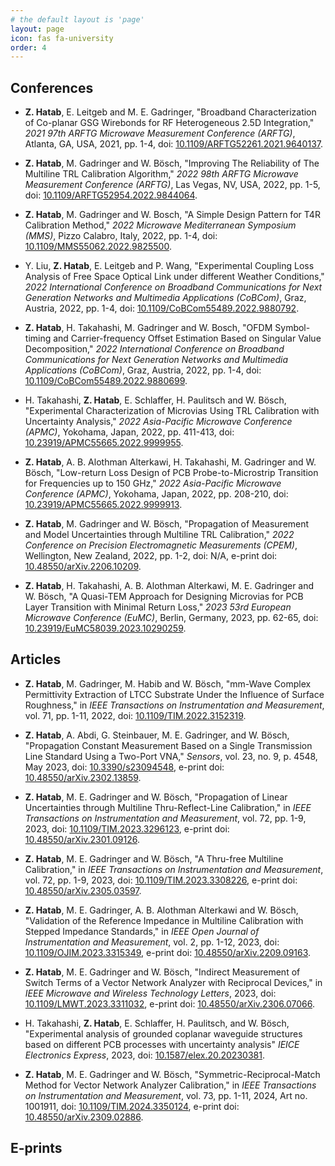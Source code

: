 ```yaml
---
# the default layout is 'page'
layout: page
icon: fas fa-university
order: 4
---
```



## Conferences

- **Z. Hatab**, E. Leitgeb and M. E. Gadringer, "Broadband Characterization of Co-planar GSG Wirebonds for RF Heterogeneous 2.5D Integration," _2021 97th ARFTG Microwave Measurement Conference (ARFTG)_, Atlanta, GA, USA, 2021, pp. 1-4, doi: [10.1109/ARFTG52261.2021.9640137](https://doi.org/10.1109/ARFTG52261.2021.9640137).

- **Z. Hatab**, M. Gadringer and W. Bösch, "Improving The Reliability of The Multiline TRL Calibration Algorithm," _2022 98th ARFTG Microwave Measurement Conference (ARFTG)_, Las Vegas, NV, USA, 2022, pp. 1-5, doi: [10.1109/ARFTG52954.2022.9844064](https://doi.org/10.1109/ARFTG52954.2022.9844064).

- **Z. Hatab**, M. Gadringer and W. Bosch, "A Simple Design Pattern for T4R Calibration Method," _2022 Microwave Mediterranean Symposium (MMS)_, Pizzo Calabro, Italy, 2022, pp. 1-4, doi: [10.1109/MMS55062.2022.9825500](https://doi.org/10.1109/MMS55062.2022.9825500).

- Y. Liu, **Z. Hatab**, E. Leitgeb and P. Wang, "Experimental Coupling Loss Analysis of Free Space Optical Link under different Weather Conditions," _2022 International Conference on Broadband Communications for Next Generation Networks and Multimedia Applications (CoBCom)_, Graz, Austria, 2022, pp. 1-4, doi: [10.1109/CoBCom55489.2022.9880792](https://doi.org/10.1109/CoBCom55489.2022.9880792).

- **Z. Hatab**, H. Takahashi, M. Gadringer and W. Bosch, "OFDM Symbol-timing and Carrier-frequency Offset Estimation Based on Singular Value Decomposition," _2022 International Conference on Broadband Communications for Next Generation Networks and Multimedia Applications (CoBCom)_, Graz, Austria, 2022, pp. 1-4, doi: [10.1109/CoBCom55489.2022.9880699](https://doi.org/10.1109/CoBCom55489.2022.9880699).

- H. Takahashi, **Z. Hatab**, E. Schlaffer, H. Paulitsch and W. Bösch, "Experimental Characterization of Microvias Using TRL Calibration with Uncertainty Analysis," _2022 Asia-Pacific Microwave Conference (APMC)_, Yokohama, Japan, 2022, pp. 411-413, doi: [10.23919/APMC55665.2022.9999955](https://doi.org/10.23919/APMC55665.2022.9999955).

- **Z. Hatab**, A. B. Alothman Alterkawi, H. Takahashi, M. Gadringer and W. Bösch, "Low-return Loss Design of PCB Probe-to-Microstrip Transition for Frequencies up to 150 GHz," _2022 Asia-Pacific Microwave Conference (APMC)_, Yokohama, Japan, 2022, pp. 208-210, doi: [10.23919/APMC55665.2022.9999913](https://doi.org/10.23919/APMC55665.2022.9999913).

- **Z. Hatab**, M. Gadringer and W. Bösch, "Propagation of Measurement and Model Uncertainties through Multiline TRL Calibration," _2022 Conference on Precision Electromagnetic Measurements (CPEM)_, Wellington, New Zealand, 2022, pp. 1-2, doi: N/A, e-print doi: [10.48550/arXiv.2206.10209](https://doi.org/10.48550/arXiv.2206.10209).

- **Z. Hatab**, H. Takahashi, A. B. Alothman Alterkawi, M. E. Gadringer and W. Bösch, "A Quasi-TEM Approach for Designing Microvias for PCB Layer Transition with Minimal Return Loss," _2023 53rd European Microwave Conference (EuMC)_, Berlin, Germany, 2023, pp. 62-65, doi: [10.23919/EuMC58039.2023.10290259](https://doi.org/10.23919/EuMC58039.2023.10290259).

## Articles

- **Z. Hatab**, M. Gadringer, M. Habib and W. Bösch, "mm-Wave Complex Permittivity Extraction of LTCC Substrate Under the Influence of Surface Roughness," in _IEEE Transactions on Instrumentation and Measurement_, vol. 71, pp. 1-11, 2022, doi: [10.1109/TIM.2022.3152319](https://doi.org/10.1109/TIM.2022.3152319).

- **Z. Hatab**, A. Abdi, G. Steinbauer, M. E. Gadringer, and W. Bösch, "Propagation Constant Measurement Based on a Single Transmission Line Standard Using a Two-Port VNA," _Sensors_, vol. 23, no. 9, p. 4548, May 2023, doi: [10.3390/s23094548](https://doi.org/10.3390/s23094548), e-print doi: [10.48550/arXiv.2302.13859](https://doi.org/10.48550/arXiv.2302.13859).

- **Z. Hatab**, M. E. Gadringer and W. Bösch, "Propagation of Linear Uncertainties through Multiline Thru-Reflect-Line Calibration," in _IEEE Transactions on Instrumentation and Measurement_, vol. 72, pp. 1-9, 2023, doi: [10.1109/TIM.2023.3296123](https://doi.org/10.1109/TIM.2023.3296123), e-print doi: [10.48550/arXiv.2301.09126](https://doi.org/10.48550/arXiv.2301.09126).

- **Z. Hatab**, M. E. Gadringer and W. Bösch, "A Thru-free Multiline Calibration," in _IEEE Transactions on Instrumentation and Measurement_, vol. 72, pp. 1-9, 2023, doi: [10.1109/TIM.2023.3308226](https://doi.org/10.1109/TIM.2023.3308226), e-print doi: [10.48550/arXiv.2305.03597](https://doi.org/10.48550/arXiv.2305.03597).

- **Z. Hatab**, M. E. Gadringer, A. B. Alothman Alterkawi and W. Bösch, "Validation of the Reference Impedance in Multiline Calibration with Stepped Impedance Standards," in _IEEE Open Journal of Instrumentation and Measurement_, vol. 2, pp. 1-12, 2023, doi: [10.1109/OJIM.2023.3315349](https://doi.org/10.1109/OJIM.2023.3315349), e-print doi: [10.48550/arXiv.2209.09163](https://doi.org/10.48550/arXiv.2209.09163).

- **Z. Hatab**, M. E. Gadringer and W. Bösch, "Indirect Measurement of Switch Terms of a Vector Network Analyzer with Reciprocal Devices,"  in _IEEE Microwave and Wireless Technology Letters_, 2023, doi: [10.1109/LMWT.2023.3311032](https://doi.org/10.1109/LMWT.2023.3311032), e-print doi: [10.48550/arXiv.2306.07066](https://doi.org/10.48550/arXiv.2306.07066).

- H. Takahashi, **Z. Hatab**, E. Schlaffer, H. Paulitsch, and W. Bösch, "Experimental analysis of grounded coplanar waveguide structures based on different PCB processes with uncertainty analysis" _IEICE Electronics Express_, 2023, doi: [10.1587/elex.20.20230381](https://doi.org/10.1587/elex.20.20230381).

- **Z. Hatab**, M. E. Gadringer and W. Bösch, "Symmetric-Reciprocal-Match Method for Vector Network Analyzer Calibration," in _IEEE Transactions on Instrumentation and Measurement_, vol. 73, pp. 1-11, 2024, Art no. 1001911, doi: [10.1109/TIM.2024.3350124](https://doi.org/10.1109/TIM.2024.3350124), e-print doi: [10.48550/arXiv.2309.02886](https://doi.org/10.48550/arXiv.2309.02886).

## E-prints
